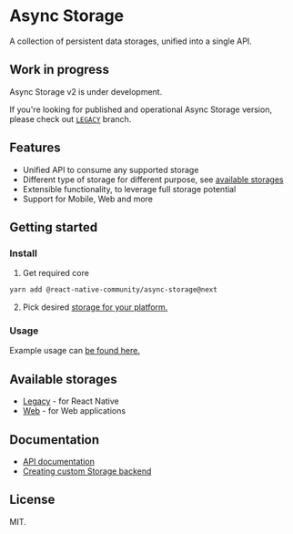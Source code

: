 # Async Storage

A collection of persistent data storages, unified into a single API.

## Work in progress

Async Storage v2 is under development.

If you're looking for published and operational Async Storage version, please check out [`LEGACY`](https://github.com/react-native-community/async-storage/tree/LEGACY) branch. 

## Features

- Unified API to consume any supported storage
- Different type of storage for different purpose, see [available storages](#available-storages) 
- Extensible functionality, to leverage full storage potential
- Support for Mobile, Web and more

## Getting started

### Install

1. Get required core

```bash
yarn add @react-native-community/async-storage@next
```

2. Pick desired [storage for your platform.](#available-storages) 


### Usage

Example usage can [be found here.](./packages/core/docs/Usage.md)


## Available storages

- [Legacy](./packages/storage-legacy/README.md) - for React Native 
- [Web](./packages/storage-web/README.md) - for Web applications


## Documentation

- [API documentation](./packages/core/docs/API.md)
- [Creating custom Storage backend](./packages/core/docs/Writing_Storage_Backend.md)


## License

MIT.



